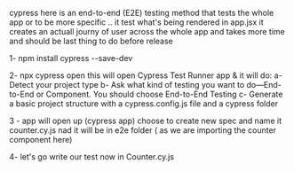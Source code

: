 cypress here is an end-to-end (E2E) testing method that tests the whole app
or to be more specific .. it test what's being rendered in app.jsx it creates an actuall journy of user across the whole app and takes more time and should be last thing to do before release

1- npm install cypress --save-dev

2- npx cypress open
this will open Cypress Test Runner app & it will do:
a- Detect your project type
b- Ask what kind of testing you want to do—End-to-End or Component. You should choose End-to-End Testing
c- Generate a basic project structure with a cypress.config.js file and a cypress folder

3 - app will open up (cypress app)
choose to create new spec and name it counter.cy.js nad it will be in e2e folder ( as we are importing the counter component here)

4- let's go write our test now in Counter.cy.js
